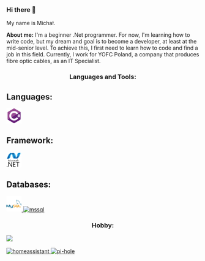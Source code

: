 ### Hi there 👋

My name is Michał.

<b>About me:</b> I'm a beginner .Net programmer. For now, I'm learning how to write code, but my dream and goal is to become a developer, at least at the mid-senior level. To achieve this, I first need to learn how to code and find a job in this field. Currently, I work for YOFC Poland, a company that produces fibre optic cables, as an IT Specialist.


<h3 align="center">Languages and Tools:</h3>

<p align="left"> 
  <h2 align="left"> Languages:</h2>
  <a href="https://www.w3schools.com/cs/" target="_blank" rel="noreferrer">
    <img src="https://raw.githubusercontent.com/devicons/devicon/master/icons/csharp/csharp-original.svg" alt="csharp" width="40" height="40"/>
  </a>
  <h2 align="left"> Framework:</h2>
  <a href="https://dotnet.microsoft.com/" target="_blank" rel="noreferrer">
    <img src="https://raw.githubusercontent.com/devicons/devicon/master/icons/dot-net/dot-net-original-wordmark.svg" alt="dotnet" width="40" height="40"/>
  </a>
  <h2 align="left"> Databases:</h2>
  <a href="https://www.mysql.com/" target="_blank" rel="noreferrer"> <img src="https://raw.githubusercontent.com/devicons/devicon/master/icons/mysql/mysql-original-wordmark.svg" alt="mysql" width="40" height="40"/> </a>
  <a href="https://www.microsoft.com/en-us/sql-server" target="_blank" rel="noreferrer"> <img src="https://www.svgrepo.com/show/303229/microsoft-sql-server-logo.svg" alt="mssql" width="40" height="40"/> </a>
</p>

<p align="left">
<h3 align="center">Hobby:</h3>

[<img src="https://www.codewars.com/users/Binzik/badges/large">](https://www.codewars.com/users/Binzik)

<a href="https://github.com/home-assistant" target="_blank" rel="noreferrer">
    <img src="https://avatars.githubusercontent.com/u/13844975?s=200&v=4" alt="homeassistant" width="40" height="40"/>
</a>
<a href="https://pi-hole.net/" target="_blank" rel="noreferrer">
    <img src="https://raw.githubusercontent.com/pi-hole/web/refs/heads/master/img/favicons/android-chrome-192x192.png" alt="pi-hole" width="40" height="40"/>
</a>
</p>


